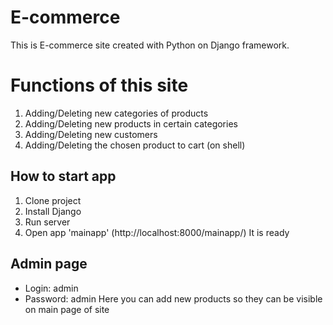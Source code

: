   # E-commerce
  
  This is E-commerce site created with Python on Django framework.
  
  # Functions of this site
  1. Adding/Deleting new categories of products
  2. Adding/Deleting new products in certain categories
  3. Adding/Deleting new customers
  4. Adding/Deleting the chosen product to cart (on shell)
  
  ## How to start app
  
  1. Clone project
  2. Install Django
  3. Run server 
  4. Open app 'mainapp' (http://localhost:8000/mainapp/)
  It is ready 
  
  ## Admin page
  * Login: admin
  * Password: admin
  Here you can add new products so they can be visible on main page of site
  
